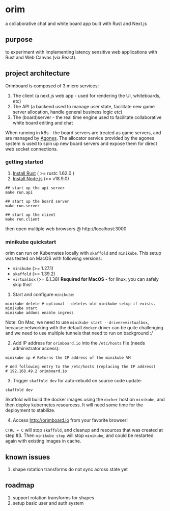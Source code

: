 # orim

a collaborative chat and white board app built with Rust and Next.js

## purpose

to experiment with implementing latency sensitive web applications with Rust and Web Canvas (via React).

## project architecture

Orimboard is composed of 3 micro services:
1. The client (a next.js web app - used for rendering the UI, whiteboards, etc)
2. The API (a backend used to manage user state, facilitate new game server allocation, handle general business logic etc)
3. The (board)server - the real time engine used to facilitate collaborative white board editing and chat

When running in k8s - the board servers are treated as game servers, and are managed by [Agones](https://agones.dev). The allocator service provided by the agones system is used to spin up new board servers and expose them for direct web socket connections.

### getting started

1. [Install Rust](https://www.rust-lang.org/tools/install) ( >= rustc 1.62.0 )
2. [Install Node.js](https://nodejs.org/en/download/current/) (>= v18.9.0)

```
## start up the api server
make run.api

## start up the board server
make run.server

## start up the client
make run.client
```

then open multiple web browsers @ http://localhost:3000

### minikube quickstart

orim can run on Kubernetes locally with `skaffold` and `minikube`. This setup was tested on MacOS with following versions:

- `minikube` (>= 1.27.1)
- `skaffold` (>= 1.39.2)
- `virtualbox` (>= 6.1.38) **Required for MacOS** - for linux, you can safely skip this!

1. Start and configure `minikube`:

```
minikube delete # optional - deletes old minikube setup if exists.
minikube start
minikube addons enable ingress
```

Note: On Mac, we need to use `minikube start --driver=virtualbox`, because networking with the default `docker` driver can be quite challenging and we need to use multiple tunnels that need to run on background :/

2. Add IP address for `orimboard.io` into the `/etc/hosts` file (needs administrator access):

```
minikube ip # Returns the IP address of the minikube VM

# Add following entry to the /etc/hosts (replacing the IP address)
# 192.168.49.2 orimboard.io
```

3. Trigger `skaffold dev` for auto-rebuild on source code update:

```
skaffold dev
```

Skaffold will build the docker images using the `docker` host on `minikube`, and then deploy kubernetes resourcess. It will need some time for the deployment to stabilize.

4. Access http://orimboard.io from your favorite browser!

`CTRL + C` will stop `skaffold`, and cleanup and resources that was created at step #3. Then `minikube stop` will stop `minikube`, and could be restarted again with existing images in cache.

## known issues

1. shape rotation transforms do not sync across state yet

## roadmap

1. support rotation transforms for shapes
2. setup basic user and auth system
